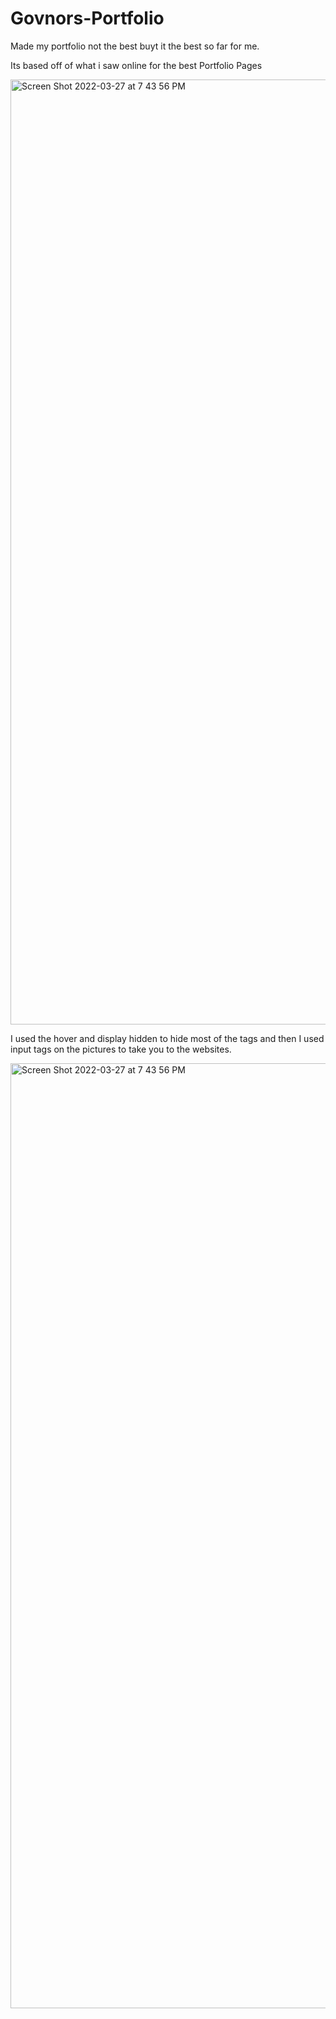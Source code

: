 


# Govnors-Portfolio
Made my portfolio not the best buyt it the best so far for me.

Its based off of what i saw online for the best Portfolio Pages

<img width="1512" alt="Screen Shot 2022-03-27 at 7 43 56 PM" src="https://user-images.githubusercontent.com/97716889/160308829-e7b5adc1-3f40-4076-9ca8-ccae31e8aeb0.png">

I used the hover and display hidden to hide most of the tags and then I used input tags on the pictures to take you to the websites.

<img width="1512" alt="Screen Shot 2022-03-27 at 7 43 56 PM" src="https://user-images.githubusercontent.com/97716889/160308947-c52294a4-f2fe-4ce8-a9d9-51a9fdfd224e.png">
